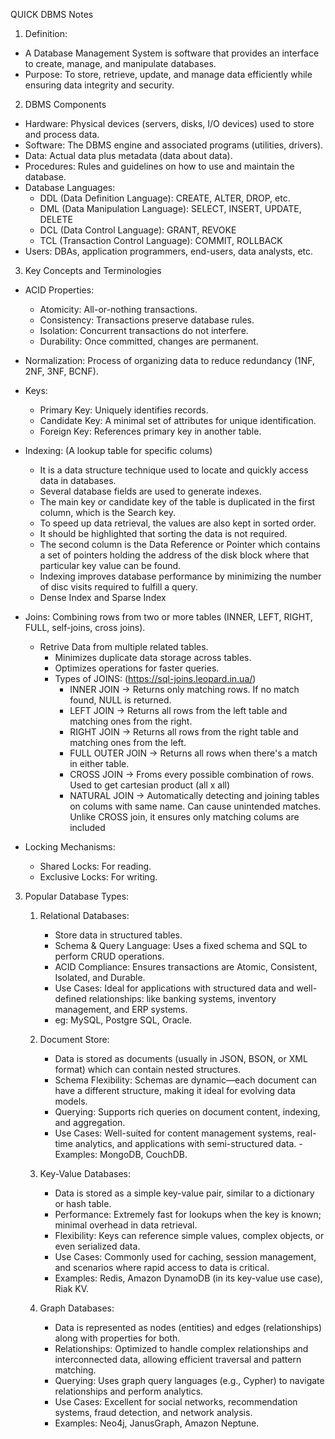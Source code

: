 QUICK DBMS Notes

1. Definition:

- A Database Management System is software that provides an interface to create, manage, and manipulate databases.
- Purpose: To store, retrieve, update, and manage data efficiently while ensuring data integrity and security.

2. DBMS Components

- Hardware: Physical devices (servers, disks, I/O devices) used to store and process data.
- Software: The DBMS engine and associated programs (utilities, drivers).
- Data: Actual data plus metadata (data about data).
- Procedures: Rules and guidelines on how to use and maintain the database.
- Database Languages:
  - DDL (Data Definition Language): CREATE, ALTER, DROP, etc.
  - DML (Data Manipulation Language): SELECT, INSERT, UPDATE, DELETE
  - DCL (Data Control Language): GRANT, REVOKE
  - TCL (Transaction Control Language): COMMIT, ROLLBACK
- Users: DBAs, application programmers, end-users, data analysts, etc.

3. Key Concepts and Terminologies

- ACID Properties:
  - Atomicity: All-or-nothing transactions.
  - Consistency: Transactions preserve database rules.
  - Isolation: Concurrent transactions do not interfere.
  - Durability: Once committed, changes are permanent.

- Normalization: Process of organizing data to reduce redundancy (1NF, 2NF, 3NF, BCNF).

- Keys:
  - Primary Key: Uniquely identifies records.
  - Candidate Key: A minimal set of attributes for unique identification.
  - Foreign Key: References primary key in another table.

- Indexing: (A lookup table for specific colums)
  - It is a data structure technique used to locate and quickly access data in databases.
  - Several database fields are used to generate indexes.
  - The main key or candidate key of the table is duplicated in the first column, which is the Search key.
  - To speed up data retrieval, the values are also kept in sorted order.
  - It should be highlighted that sorting the data is not required.
  - The second column is the Data Reference or Pointer which contains a set of pointers holding the address of the disk
    block where that particular key value can be found.
  - Indexing improves database performance by minimizing the number of disc visits required to fulfill a query.
  - Dense Index and Sparse Index

- Joins: Combining rows from two or more tables (INNER, LEFT, RIGHT, FULL, self-joins, cross joins).
  - Retrive Data from multiple related tables.
    - Minimizes duplicate data storage across tables.
    - Optimizes operations for faster queries.
    - Types of JOINS: (https://sql-joins.leopard.in.ua/)
      - INNER JOIN -> Returns only matching rows. If no match found, NULL is returned.
      - LEFT JOIN -> Returns all rows from the left table and matching ones from the right.
      - RIGHT JOIN -> Returns all rows from the right table and matching ones from the left.
      - FULL OUTER JOIN -> Returns all rows when there's a match in either table.
      - CROSS JOIN -> Froms every possible combination of rows. Used to get cartesian product (all x all)
      - NATURAL JOIN -> Automatically detecting and joining tables on colums with same name. Can cause unintended
        matches. Unlike CROSS join, it ensures only matching colums are included
- Locking Mechanisms:
  - Shared Locks: For reading.
  - Exclusive Locks: For writing.

3. Popular Database Types:
   1. Relational Databases:
      - Store data in structured tables.
      - Schema & Query Language: Uses a fixed schema and SQL to perform CRUD operations.
      - ACID Compliance: Ensures transactions are Atomic, Consistent, Isolated, and Durable.
      - Use Cases: Ideal for applications with structured data and well-defined relationships: like banking systems,
        inventory management, and ERP systems.
      - eg: MySQL, Postgre SQL, Oracle.

   2. Document Store:
      - Data is stored as documents (usually in JSON, BSON, or XML format) which can contain nested structures.
      - Schema Flexibility: Schemas are dynamic—each document can have a different structure, making it ideal for evolving
        data models.
      - Querying: Supports rich queries on document content, indexing, and aggregation.
      - Use Cases: Well-suited for content management systems, real-time analytics, and applications with semi-structured
        data. - Examples: MongoDB, CouchDB.

   3. Key-Value Databases:
      - Data is stored as a simple key-value pair, similar to a dictionary or hash table.
      - Performance: Extremely fast for lookups when the key is known; minimal overhead in data retrieval.
      - Flexibility: Keys can reference simple values, complex objects, or even serialized data.
      - Use Cases: Commonly used for caching, session management, and scenarios where rapid access to data is critical.
      - Examples: Redis, Amazon DynamoDB (in its key-value use case), Riak KV.

   4. Graph Databases:
      - Data is represented as nodes (entities) and edges (relationships) along with properties for both.
      - Relationships: Optimized to handle complex relationships and interconnected data, allowing efficient traversal and pattern matching.
      - Querying: Uses graph query languages (e.g., Cypher) to navigate relationships and perform analytics.
      - Use Cases: Excellent for social networks, recommendation systems, fraud detection, and network analysis.
      - Examples: Neo4j, JanusGraph, Amazon Neptune.
